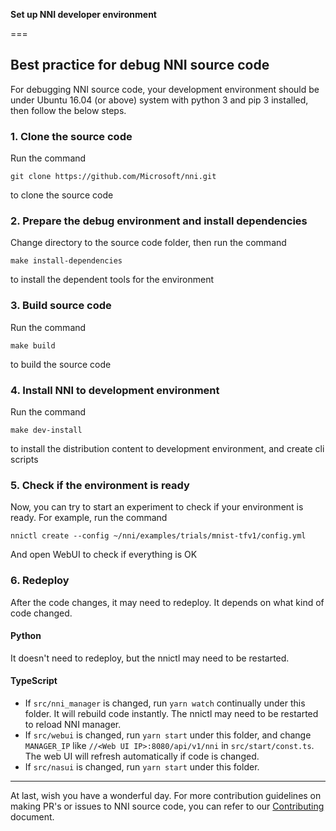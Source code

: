 **Set up NNI developer environment**

===

## Best practice for debug NNI source code

For debugging NNI source code, your development environment should be under Ubuntu 16.04 (or above) system with python 3 and pip 3 installed, then follow the below steps.

### 1. Clone the source code

Run the command

```
git clone https://github.com/Microsoft/nni.git
```

to clone the source code

### 2. Prepare the debug environment and install dependencies

Change directory to the source code folder, then run the command

```
make install-dependencies
```

to install the dependent tools for the environment

### 3. Build source code

Run the command

```
make build
```

to build the source code

### 4. Install NNI to development environment

Run the command

```
make dev-install
```

to install the distribution content to development environment, and create cli scripts

### 5. Check if the environment is ready

Now, you can try to start an experiment to check if your environment is ready.
For example, run the command

```
nnictl create --config ~/nni/examples/trials/mnist-tfv1/config.yml
```

And open WebUI to check if everything is OK

### 6. Redeploy

After the code changes, it may need to redeploy. It depends on what kind of code changed. 

#### Python

It doesn't need to redeploy, but the nnictl may need to be restarted.

#### TypeScript

* If `src/nni_manager` is changed, run `yarn watch` continually under this folder. It will rebuild code instantly. The nnictl may need to be restarted to reload NNI manager.
* If `src/webui` is changed, run `yarn start` under this folder, and change `MANAGER_IP` like ``//<Web UI IP>:8080/api/v1/nni`` in `src/start/const.ts`. The web UI will refresh automatically if code is changed.
* If `src/nasui` is changed, run `yarn start` under this folder.

---
At last, wish you have a wonderful day.
For more contribution guidelines on making PR's or issues to NNI source code, you can refer to our [Contributing](Contributing.md) document.
